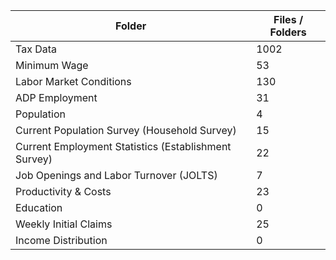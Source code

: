 | Folder                                               |   Files / Folders |
|------------------------------------------------------|-------------------|
| Tax Data                                             |              1002 |
| Minimum Wage                                         |                53 |
| Labor Market Conditions                              |               130 |
| ADP Employment                                       |                31 |
| Population                                           |                 4 |
| Current Population Survey (Household Survey)         |                15 |
| Current Employment Statistics (Establishment Survey) |                22 |
| Job Openings and Labor Turnover (JOLTS)              |                 7 |
| Productivity & Costs                                 |                23 |
| Education                                            |                 0 |
| Weekly Initial Claims                                |                25 |
| Income Distribution                                  |                 0 |